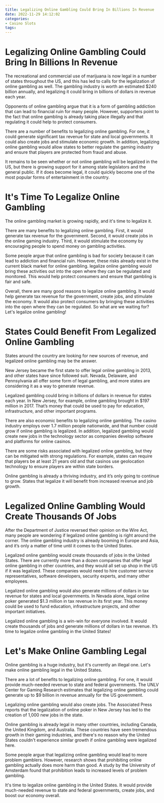 ```yaml
---
title: Legalizing Online Gambling Could Bring In Billions In Revenue
date: 2022-11-29 14:12:02
categories:
- Casino Slots
tags:
---
```



#  Legalizing Online Gambling Could Bring In Billions In Revenue

The recreational and commercial use of marijuana is now legal in a number of states throughout the US, and this has led to calls for the legalization of online gambling as well. The gambling industry is worth an estimated $240 billion annually, and legalizing it could bring in billions of dollars in revenue each year.

Opponents of online gambling argue that it is a form of gambling addiction that can lead to financial ruin for many people. However, supporters point to the fact that online gambling is already taking place illegally and that regulating it could help to protect consumers.

There are a number of benefits to legalizing online gambling. For one, it could generate significant tax revenue for state and local governments. It could also create jobs and stimulate economic growth. In addition, legalizing online gambling would allow states to better regulate the gaming industry and ensure that players are protected from fraud and abuse.

It remains to be seen whether or not online gambling will be legalized in the US, but there is growing support for it among state legislators and the general public. If it does become legal, it could quickly become one of the most popular forms of entertainment in the country.

#  It's Time To Legalize Online Gambling

The online gambling market is growing rapidly, and it's time to legalize it.

There are many benefits to legalizing online gambling. First, it would generate tax revenue for the government. Second, it would create jobs in the online gaming industry. Third, it would stimulate the economy by encouraging people to spend money on gambling activities.

Some people argue that online gambling is bad for society because it can lead to addiction and financial ruin. However, these risks already exist in the current black market for online gambling. legalize online gambling would bring these activities out into the open where they can be regulated and monitored. This would help protect consumers and ensure that gambling is fair and safe.

Overall, there are many good reasons to legalize online gambling. It would help generate tax revenue for the government, create jobs, and stimulate the economy. It would also protect consumers by bringing these activities into the open where they can be regulated. So what are we waiting for? Let's legalize online gambling!

#  States Could Benefit From Legalized Online Gambling

States around the country are looking for new sources of revenue, and legalized online gambling may be the answer.

New Jersey became the first state to offer legal online gambling in 2013, and other states have since followed suit. Nevada, Delaware, and Pennsylvania all offer some form of legal gambling, and more states are considering it as a way to generate revenue.

Legalized gambling could bring in billions of dollars in revenue for states each year. In New Jersey, for example, online gambling brought in $197 million in 2017. That’s money that could be used to pay for education, infrastructure, and other important programs.

There are also economic benefits to legalizing online gambling. The casino industry employs over 1.7 million people nationwide, and that number could grow if online gambling is legalized. In addition, legalized gambling would create new jobs in the technology sector as companies develop software and platforms for online casinos.

There are some risks associated with legalized online gambling, but they can be mitigated with strong regulations. For example, states can require that players be at least 21 years old and that casinos use geolocation technology to ensure players are within state borders.

Online gambling is already a thriving industry, and it’s only going to continue to grow. States that legalize it will benefit from increased revenue and job growth.

#  Legalized Online Gambling Would Create Thousands Of Jobs 
After the Department of Justice reversed their opinion on the Wire Act, many people are wondering if legalized online gambling is right around the corner. The online gambling industry is already booming in Europe and Asia, and it’s only a matter of time until it comes to the United States.

Legalized online gambling would create thousands of jobs in the United States. There are currently more than a dozen companies that offer legal online gambling in other countries, and they would all set up shop in the US if it was legalized. These companies would need to hire customer service representatives, software developers, security experts, and many other employees.

Legalized online gambling would also generate millions of dollars in tax revenue for states and local governments. In Nevada alone, legal online poker generated $1.3 million in tax revenue in its first year. This money could be used to fund education, infrastructure projects, and other important initiatives.

Legalized online gambling is a win-win for everyone involved. It would create thousands of jobs and generate millions of dollars in tax revenue. It’s time to legalize online gambling in the United States!

#  Let's Make Online Gambling Legal

Online gambling is a huge industry, but it's currently an illegal one. Let's make online gambling legal in the United States.

There are a lot of benefits to legalizing online gambling. For one, it would provide much-needed revenue to state and federal governments. The UNLV Center for Gaming Research estimates that legalizing online gambling could generate up to $9 billion in revenue annually for the US government.

Legalizing online gambling would also create jobs. The Associated Press reports that the legalization of online poker in New Jersey has led to the creation of 1,000 new jobs in the state.

Online gambling is already legal in many other countries, including Canada, the United Kingdom, and Australia. These countries have seen tremendous growth in their gaming industries, and there's no reason why the United States couldn't experience similar growth if online gambling were legalized here.

Some people argue that legalizing online gambling would lead to more problem gamblers. However, research shows that prohibiting online gambling actually does more harm than good. A study by the University of Amsterdam found that prohibition leads to increased levels of problem gambling.

It's time to legalize online gambling in the United States. It would provide much-needed revenue to state and federal governments, create jobs, and boost our economy overall.